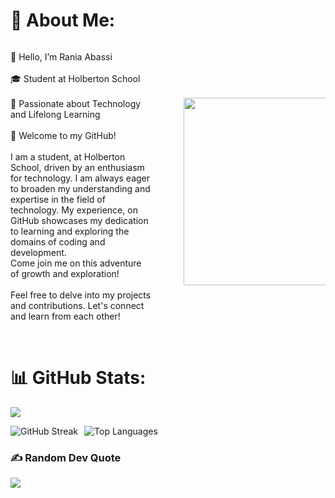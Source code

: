 # 💫 About Me:

<div style="display: flex; justify-content: space-between; align-items: center;">
    <div style="width: 45%;">
        <p>
            👋 Hello, I’m Rania Abassi<br><br>🎓 Student at Holberton School<br><br>🚀 Passionate about Technology and Lifelong Learning<br><br>🌟 Welcome to my GitHub!<br><br>
            I am a student, at Holberton School, driven by an enthusiasm for technology. I am always eager to broaden my understanding and expertise in the field of technology. My experience, on GitHub showcases my dedication to learning and exploring the domains of coding and development.
            <br>Come join me on this adventure of growth and exploration!<br><br>Feel free to delve into my projects and contributions. Let's connect and learn from each other!<br><br>
        </p>
    </div>
    <div style="width: 45%; text-align: right;">
        <img src="https://i.imgur.com/MnRWEps.gif" alt="My Cool GIF" height="300" width="500">
    </div>
</div>

# 📊 GitHub Stats:
[![](https://visitcount.itsvg.in/api?id=rania3103&icon=0&color=5)](https://visitcount.itsvg.in)

<div style="display: flex; justify-content: space-between; align-items: center;">
    <div style="display: flex;">
        <img src="https://github-readme-streak-stats.herokuapp.com/?user=rania3103&theme=radical&hide_border=false" alt="GitHub Streak" style="margin-right: 10px;" />
        <img src="https://github-readme-stats.vercel.app/api/top-langs/?username=rania3103&theme=radical&hide_border=false&include_all_commits=false&count_private=false&layout=compact" alt="Top Languages" />
    </div>
</div>

### ✍️ Random Dev Quote
![](https://quotes-github-readme.vercel.app/api?type=horizontal&theme=radical)
